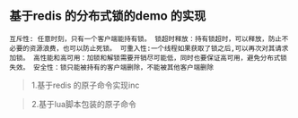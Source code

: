 ## 基于redis 的分布式锁的demo 的实现

``
互斥性: 任意时刻，只有一个客户端能持有锁。
锁超时释放：持有锁超时，可以释放，防止不必要的资源浪费，也可以防止死锁。
可重入性:一个线程如果获取了锁之后,可以再次对其请求加锁。
高性能和高可用：加锁和解锁需要开销尽可能低，同时也要保证高可用，避免分布式锁失效。
安全性：锁只能被持有的客户端删除，不能被其他客户端删除
``


> 1.基于redis 的原子命令实现inc

> 2.基于lua脚本包装的原子命令